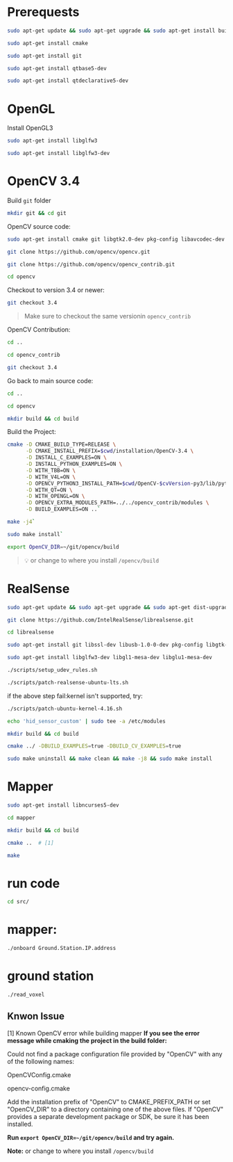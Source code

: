 # Prerequests
```bash
sudo apt-get update && sudo apt-get upgrade && sudo apt-get install build-essential

sudo apt-get install cmake

sudo apt-get install git

sudo apt-get install qtbase5-dev

sudo apt-get install qtdeclarative5-dev
```

# OpenGL
Install OpenGL3
```bash
sudo apt-get install libglfw3

sudo apt-get install libglfw3-dev
```
# OpenCV 3.4
Build `git` folder
```bash
mkdir git && cd git
```
OpenCV source code:
```bash
sudo apt-get install cmake git libgtk2.0-dev pkg-config libavcodec-dev libavformat-dev libswscale-dev

git clone https://github.com/opencv/opencv.git

git clone https://github.com/opencv/opencv_contrib.git

cd opencv
```
Checkout to version 3.4 or newer:
```bash
git checkout 3.4
```
> Make sure to checkout the same versionin `opencv_contrib`

OpenCV Contribution:
```bash
cd ..

cd opencv_contrib

git checkout 3.4
```
Go back to main source code:
```bash
cd ..

cd opencv

mkdir build && cd build
```

Build the Project:
```bash
cmake -D CMAKE_BUILD_TYPE=RELEASE \
      -D CMAKE_INSTALL_PREFIX=$cwd/installation/OpenCV-3.4 \
      -D INSTALL_C_EXAMPLES=ON \
      -D INSTALL_PYTHON_EXAMPLES=ON \
      -D WITH_TBB=ON \
      -D WITH_V4L=ON \
      -D OPENCV_PYTHON3_INSTALL_PATH=$cwd/OpenCV-$cvVersion-py3/lib/python3.5/site-packages \
      -D WITH_QT=ON \
      -D WITH_OPENGL=ON \
      -D OPENCV_EXTRA_MODULES_PATH=../../opencv_contrib/modules \
      -D BUILD_EXAMPLES=ON ..`

make -j4`

sudo make install`

export OpenCV_DIR=~/git/opencv/build
```
> :bulb: or change to where you install `/opencv/build`

# RealSense
```bash
sudo apt-get update && sudo apt-get upgrade && sudo apt-get dist-upgrade

git clone https://github.com/IntelRealSense/librealsense.git

cd librealsense

sudo apt-get install git libssl-dev libusb-1.0-0-dev pkg-config libgtk-3-dev

sudo apt-get install libglfw3-dev libgl1-mesa-dev libglu1-mesa-dev

./scripts/setup_udev_rules.sh

./scripts/patch-realsense-ubuntu-lts.sh
```
if the above step fail:kernel isn't supported, try: 
```bash
./scripts/patch-ubuntu-kernel-4.16.sh
```

```bash
echo 'hid_sensor_custom' | sudo tee -a /etc/modules

mkdir build && cd build

cmake ../ -DBUILD_EXAMPLES=true -DBUILD_CV_EXAMPLES=true

sudo make uninstall && make clean && make -j8 && sudo make install
```

# Mapper
```bash
sudo apt-get install libncurses5-dev

cd mapper

mkdir build && cd build

cmake ..  # [1]

make

```

# run code
```bash
cd src/
```

# mapper:
```bash
./onboard Ground.Station.IP.address
````

# ground station
```bash
./read_voxel
```

## Knwon Issue
[1] Known OpenCV error while building mapper
**If you see the error message while cmaking the project in the build folder:**

Could not find a package configuration file provided by "OpenCV" with any
  of the following names:

  OpenCVConfig.cmake
  
  opencv-config.cmake

  Add the installation prefix of "OpenCV" to CMAKE_PREFIX_PATH or set
  "OpenCV_DIR" to a directory containing one of the above files.  If "OpenCV"
  provides a separate development package or SDK, be sure it has been
  installed.



**Run `export OpenCV_DIR=~/git/opencv/build` and try again.**

**Note:** or change to where you install `/opencv/build`

